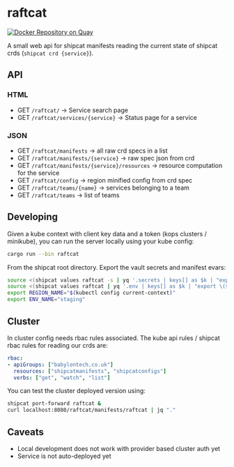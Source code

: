 # raftcat
[![Docker Repository on Quay](https://quay.io/repository/babylonhealth/raftcat/status "Docker Repository on Quay")](https://quay.io/repository/babylonhealth/raftcat?tab=tags)

A small web api for shipcat manifests reading the current state of shipcat crds (`shipcat crd {service}`).

## API

### HTML

- GET `/raftcat/` -> Service search page
- GET `/raftcat/services/{service}` -> Status page for a service

### JSON

- GET `/raftcat/manifests` -> all raw crd specs in a list
- GET `/raftcat/manifests/{service}` -> raw spec json from crd
- GET `/raftcat/manifests/{service}/resources` -> resource computation for the service
- GET `/raftcat/config` -> region minified config from crd spec
- GET `/raftcat/teams/{name}` -> services belonging to a team
- GET `/raftcat/teams` -> list of teams

## Developing
Given a kube context with client key data and a token (kops clusters / minikube), you can run the server locally using your kube config:

```sh
cargo run --bin raftcat
```

From the shipcat root directory.
Export the vault secrets and manifest evars:

```sh
source <(shipcat values raftcat -s | yq '.secrets | keys[] as $k | "export \($k)=\(.[$k])"' -r)
source <(shipcat values raftcat | yq '.env | keys[] as $k | "export \($k)=\(.[$k])"' -r)
export REGION_NAME="$(kubectl config current-context)"
export ENV_NAME="staging"
```

## Cluster
In cluster config needs rbac rules associated. The kube api rules / shipcat rbac rules for reading our crds are:

```yaml
rbac:
- apiGroups: ["babylontech.co.uk"]
  resources: ["shipcatmanifests", "shipcatconfigs"]
  verbs: ["get", "watch", "list"]
```

You can test the cluster deployed version using:

```sh
shipcat port-forward raftcat &
curl localhost:8080/raftcat/manifests/raftcat | jq "."
```

## Caveats
- Local development does not work with provider based cluster auth yet
- Service is not auto-deployed yet
